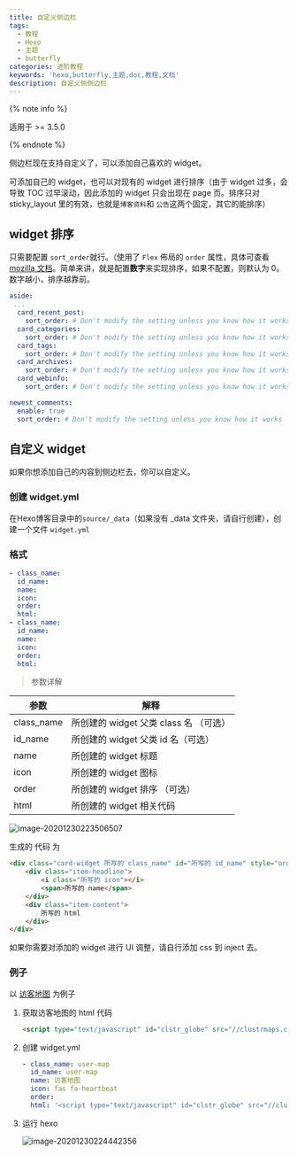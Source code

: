 ```yaml
---
title: 自定义侧边栏
tags:
  - 教程
  - Hexo
  - 主题
  - butterfly
categories: 进阶教程
keywords: 'hexo,butterfly,主题,doc,教程,文档'
description: 自定义侧侧边栏
---
```


{% note info %}

适用于 >= 3.5.0

{% endnote %}

侧边栏现在支持自定义了，可以添加自己喜欢的 widget。

可添加自己的 widget，也可以对现有的 widget 进行排序（由于 widget 过多，会导致 TOC 过早滚动，因此添加的 widget 只会出现在 page 页。排序只对 sticky_layout 里的有效，也就是`博客资料`和 `公告`这两个固定，其它的能排序）

##  widget 排序

只需要配置 `sort_order`就行。（使用了 `Flex` 佈局的 `order` 属性，具体可查看 [mozilla 文档](https://developer.mozilla.org/en-US/docs/Web/CSS/CSS_Flexible_Box_Layout/Ordering_Flex_Items)。简单来讲，就是配置**数字**来实现排序，如果不配置，则默认为 0。数字越小，排序越靠前。

```yaml
aside:
 ...
  card_recent_post:
    sort_order: # Don't modify the setting unless you know how it works
  card_categories:
    sort_order: # Don't modify the setting unless you know how it works
  card_tags:
    sort_order: # Don't modify the setting unless you know how it works
  card_archives:
    sort_order: # Don't modify the setting unless you know how it works
  card_webinfo:
    sort_order: # Don't modify the setting unless you know how it works

newest_comments:
  enable: true
  sort_order: # Don't modify the setting unless you know how it works
```

## 自定义 widget

如果你想添加自己的内容到侧边栏去，你可以自定义。

### 创建 widget.yml

在Hexo博客目录中的`source/_data`（如果没有 _data 文件夹，请自行创建），创建一个文件 `widget.yml`

### 格式

```yaml
- class_name:
  id_name:
  name:
  icon:
  order:
  html:
- class_name:
  id_name:
  name:
  icon:
  order:
  html:
```

> 参数详解

| 参数       | 解释                                    |
| ---------- | --------------------------------------- |
| class_name | 所创建的 widget  父类 class 名 （可选） |
| id_name    | 所创建的 widget  父类 id 名（可选）     |
| name       | 所创建的 widget 标题                    |
| icon       | 所创建的 widget 图标                    |
| order      | 所创建的 widget 排序 （可选）           |
| html       | 所创建的 widget 相关代码                |

![image-20201230223506507](https://cdn.jsdelivr.net/gh/jerryc127/CDN/img/adside-diy-parameter.png)

生成的 代码 为

```html
<div class="card-widget 所写的 class_name" id="所写的 id_name" style="order: 所写的 order">
    <div class="item-headline">
        <i class="所写的 icon"></i>
        <span>所写的 name</span>
    </div>
    <div class="item-content">
        所写的 html
    </div>
</div>
```

如果你需要对添加的 widget 进行 UI 调整，请自行添加 css 到 inject 去。

### 例子

以  [访客地图](https://clustrmaps.com/profile/1b7ep/widget/code/globe) 为例子

1. 获取访客地图的 html 代码

   ```html
   <script type="text/javascript" id="clstr_globe" src="//clustrmaps.com/globe.js?d=5V2tOKp8qAdRM-i8eu7ETTO9ugt5uKbbG-U7Yj8uMl8"></script>
   ```

2. 创建 widget.yml

   ```yaml
   - class_name: user-map
     id_name: user-map
     name: 访客地图
     icon: fas fa-heartbeat
     order:
     html: '<script type="text/javascript" id="clstr_globe" src="//clustrmaps.com/globe.js?d=5V2tOKp8qAdRM-i8eu7ETTO9ugt5uKbbG-U7Yj8uMl8"></script>'
   ```

3. 运行 hexo

   ![image-20201230224442356](https://cdn.jsdelivr.net/gh/jerryc127/CDN/img/aside-diy-sample.png)



